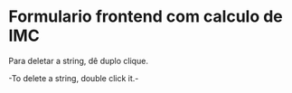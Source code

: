 # Formulario frontend com calculo de IMC 

Para deletar a string, dê duplo clique.

-To delete a string, double click it.-
